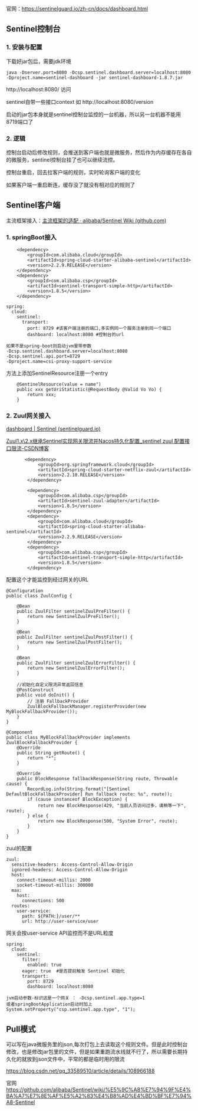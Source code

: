 官网：https://sentinelguard.io/zh-cn/docs/dashboard.html

## Sentinel控制台

### 1. 安装与配置

下载好jar包后，需要jdk环境

```
java -Dserver.port=8080 -Dcsp.sentinel.dashboard.server=localhost:8080 -Dproject.name=sentinel-dashboard -jar sentinel-dashboard-1.8.7.jar
```

http://localhost:8080/ 访问

sentinel自带一些接口context 如 http://localhost:8080/version

启动的jar包本身就是sentinel控制台监控的一台机器，所以另一台机器不能用8719端口了

### 2. 逻辑

控制台启动后修改规则，会推送到客户端也就是微服务，然后作为内存缓存在各自的微服务，sentinel控制台挂了也可以继续流控。

控制台重启，回去拉客户端的规则，实时轮询客户端的变化

如果客户端一重启断连，缓存没了就没有相对应的规则了

## Sentinel客户端

主流框架接入：[主流框架的适配 · alibaba/Sentinel Wiki (github.com)](https://github.com/alibaba/Sentinel/wiki/主流框架的适配#web-适配)

### 1. springBoot接入

        <dependency>
            <groupId>com.alibaba.cloud</groupId>
            <artifactId>spring-cloud-starter-alibaba-sentinel</artifactId>
            <version>2.2.9.RELEASE</version>
        </dependency>
        <dependency>
            <groupId>com.alibaba.csp</groupId>
            <artifactId>sentinel-transport-simple-http</artifactId>
            <version>1.8.5</version>
        </dependency>

```
spring:
  cloud:
    sentinel:
      transport:
        port: 8729 #该客户端注册的端口,多实例同一个服务注册到同一个端口
        dashboard: localhost:8080 #控制台的url
```

```
如果不是spring-boot则启动jvm里带参数
-Dcsp.sentinel.dashboard.server=localhost:8080
-Dcsp.sentinel.api.port=8729
-Dproject.name=csi-proxy-support-service
```

方法上添加SentinelResource注册一个entry

```
    @SentinelResource(value = name")
    public xxx getUriStatistic(@RequestBody @Valid Vo Vo) {
        return xxx;
    }
```

### 2. Zuul网关接入

[dashboard | Sentinel (sentinelguard.io)](https://sentinelguard.io/zh-cn/docs/dashboard.html)

[Zuul1.x\2.x继承Sentinel实现网关限流并Nacos持久化配置_sentinel zuul 配置接口限流-CSDN博客](https://blog.csdn.net/u011663693/article/details/128033199)

```
       <dependency>
            <groupId>org.springframework.cloud</groupId>
            <artifactId>spring-cloud-starter-netflix-zuul</artifactId>
            <version>2.2.10.RELEASE</version>
        </dependency>

        <dependency>
            <groupId>com.alibaba.csp</groupId>
            <artifactId>sentinel-zuul-adapter</artifactId>
            <version>1.8.5</version>
        </dependency>
        <dependency>
            <groupId>com.alibaba.cloud</groupId>
            <artifactId>spring-cloud-starter-alibaba-sentinel</artifactId>
            <version>2.2.9.RELEASE</version>
        </dependency>
        <dependency>
            <groupId>com.alibaba.csp</groupId>
            <artifactId>sentinel-transport-simple-http</artifactId>
            <version>1.8.5</version>
        </dependency>
```

配置这个才能监控到经过网关的URL

```
@Configuration
public class ZuulConfig {

    @Bean
    public ZuulFilter sentinelZuulPreFilter() {
        return new SentinelZuulPreFilter();
    }

    @Bean
    public ZuulFilter sentinelZuulPostFilter() {
        return new SentinelZuulPostFilter();
    }

    @Bean
    public ZuulFilter sentinelZuulErrorFilter() {
        return new SentinelZuulErrorFilter();
    }
    
    //初始化自定义限流异常返回信息
    @PostConstruct
    public void doInit() {
        // 注册 FallbackProvider
        ZuulBlockFallbackManager.registerProvider(new MyBlockFallbackProvider());
    }
}
```

```
@Component
public class MyBlockFallbackProvider implements ZuulBlockFallbackProvider {
    @Override
    public String getRoute() {
        return "*";
    }

    @Override
    public BlockResponse fallbackResponse(String route, Throwable cause) {
        RecordLog.info(String.format("[Sentinel DefaultBlockFallbackProvider] Run fallback route: %s", route));
        if (cause instanceof BlockException) {
            return new BlockResponse(429, "当前人员访问过多，请稍等一下", route);
        } else {
            return new BlockResponse(500, "System Error", route);
        }
    }
}
```

zuul的配置

```
zuul:
  sensitive-headers: Access-Control-Allow-Origin
  ignored-headers: Access-Control-Allow-Origin
  host:
    connect-timeout-millis: 2000
    socket-timeout-millis: 300000
  max:
    host:
      connections: 500
  routes:
    user-service:
      path: ${PATH:}/user/**      
      url: http://user-service/user
```

网关会按user-service API监控而不是URL粒度

```
spring:
  cloud:
    sentinel:
      filter:
        enabled: true
      eager: true  #是否提前触发 Sentinel 初始化
      transport:
        port: 8729
        dashboard: localhost:8080
```

```
jvm启动参数-标识这是一个网关 ： -Dcsp.sentinel.app.type=1
或者springBootApplication启动时加上  System.setProperty("csp.sentinel.app.type", "1");
```

## Pull模式

可以写在java微服务里的json,每次打包上去读取这个规则文件。但是此时控制台修改，也是修改jar包里的文件，但是如果重跑流水线就不行了，所以需要长期持久化的就放到json文件中，平常的都是临时用的限流

https://blog.csdn.net/qq_33589510/article/details/108966188

官网 https://github.com/alibaba/Sentinel/wiki/%E5%9C%A8%E7%94%9F%E4%BA%A7%E7%8E%AF%E5%A2%83%E4%B8%AD%E4%BD%BF%E7%94%A8-Sentinel
